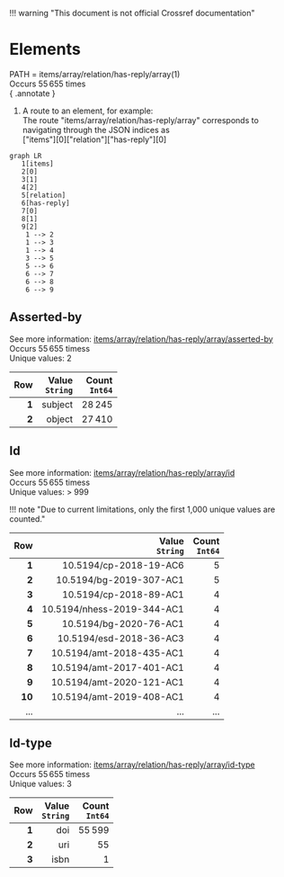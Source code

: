 !!! warning "This document is not official Crossref documentation"
# Elements
PATH = items/array/relation/has-reply/array(1)  
Occurs 55 655 times  
{ .annotate }

1. A route to an element, for example:  
   The route "items/array/relation/has-reply/array" corresponds to navigating through the JSON indices as  
   ["items"][0]["relation"]["has-reply"][0]  

```mermaid
graph LR
   1[items]
   2[0]
   3[1]
   4[2]
   5[relation]
   6[has-reply]
   7[0]
   8[1]
   9[2]
    1 --> 2
    1 --> 3
    1 --> 4
    3 --> 5
    5 --> 6
    6 --> 7
    6 --> 8
    6 --> 9
```


## Asserted-by
See more information: [items/array/relation/has-reply/array/asserted-by](asserted-by/index.md)  
Occurs 55 655 timess  
Unique values: 2  

| **Row** | **Value**<br>`String` | **Count**<br>`Int64` |
|--------:|----------------------:|---------------------:|
| **1**   | subject               | 28 245               |
| **2**   | object                | 27 410               |

## Id
See more information: [items/array/relation/has-reply/array/id](id/index.md)  
Occurs 55 655 timess  
Unique values: > 999  

!!! note "Due to current limitations, only the first 1,000 unique values are counted."

| **Row** | **Value**<br>`String`      | **Count**<br>`Int64` |
|--------:|---------------------------:|---------------------:|
| **1**   | 10.5194/cp-2018-19-AC6     | 5                    |
| **2**   | 10.5194/bg-2019-307-AC1    | 5                    |
| **3**   | 10.5194/cp-2018-89-AC1     | 4                    |
| **4**   | 10.5194/nhess-2019-344-AC1 | 4                    |
| **5**   | 10.5194/bg-2020-76-AC1     | 4                    |
| **6**   | 10.5194/esd-2018-36-AC3    | 4                    |
| **7**   | 10.5194/amt-2018-435-AC1   | 4                    |
| **8**   | 10.5194/amt-2017-401-AC1   | 4                    |
| **9**   | 10.5194/amt-2020-121-AC1   | 4                    |
| **10**  | 10.5194/amt-2019-408-AC1   | 4                    |
| ... | ... | ... |

## Id-type
See more information: [items/array/relation/has-reply/array/id-type](id-type/index.md)  
Occurs 55 655 timess  
Unique values: 3  

| **Row** | **Value**<br>`String` | **Count**<br>`Int64` |
|--------:|----------------------:|---------------------:|
| **1**   | doi                   | 55 599               |
| **2**   | uri                   | 55                   |
| **3**   | isbn                  | 1                    |

